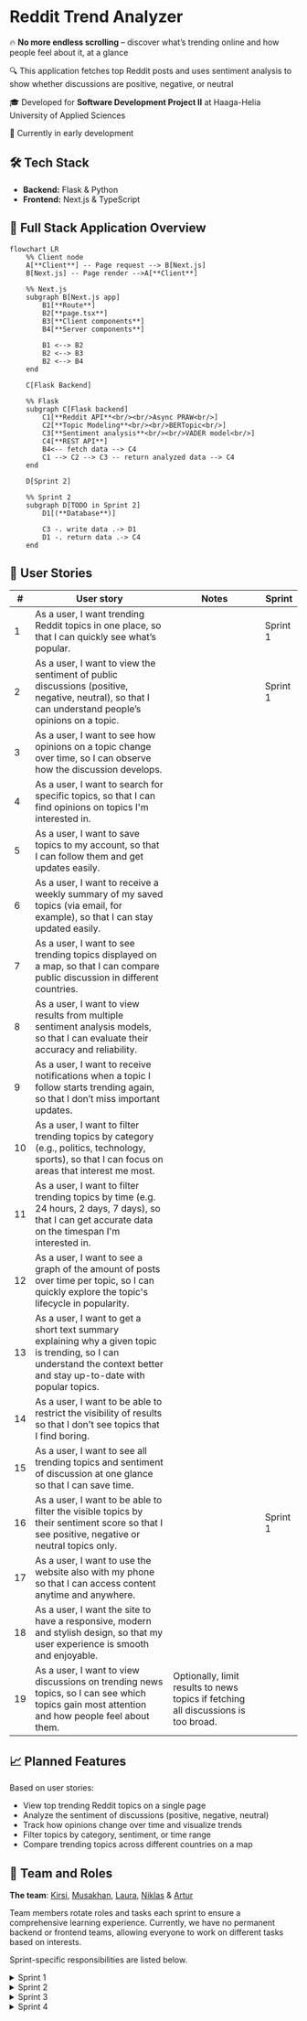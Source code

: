# Reddit Trend Analyzer 

🔥 **No more endless scrolling** – discover what’s trending online and how people feel about it, at a glance

🔍 This application fetches top Reddit posts and uses sentiment analysis to show whether discussions are positive, negative, or neutral

🎓 Developed for **Software Development Project II** at Haaga-Helia University of Applied Sciences

🚧 Currently in early development

## 🛠 Tech Stack
- **Backend:** Flask & Python
- **Frontend:** Next.js & TypeScript

## 🧩 Full Stack Application Overview
```mermaid
flowchart LR
    %% Client node
    A[**Client**] -- Page request --> B[Next.js]
    B[Next.js] -- Page render -->A[**Client**]

    %% Next.js
    subgraph B[Next.js app]
        B1[**Route**]
        B2[**page.tsx**]
        B3[**Client components**]
        B4[**Server components**]

        B1 <--> B2
        B2 <--> B3
        B2 <--> B4 
    end

    C[Flask Backend]

    %% Flask
    subgraph C[Flask backend]
        C1[**Reddit API**<br/><br/>Async PRAW<br/>]
        C2[**Topic Modeling**<br/><br/>BERTopic<br/>]
        C3[**Sentiment analysis**<br/><br/>VADER model<br/>]
        C4[**REST API**]
        B4<-- fetch data --> C4
        C1 --> C2 --> C3 -- return analyzed data --> C4  
    end

    D[Sprint 2]

    %% Sprint 2
    subgraph D[TODO in Sprint 2]
        D1[(**Database**)]

        C3 -. write data .-> D1
        D1 -. return data .-> C4
    end
```

## 📌 User Stories
| #  | User story | Notes | Sprint |
|----|----------|--------|--------|
| 1  | As a user, I want trending Reddit topics in one place, so that I can quickly see what’s popular. | | Sprint 1 |
| 2  | As a user, I want to view the sentiment of public discussions (positive, negative, neutral), so that I can understand people’s opinions on a topic. | | Sprint 1 |
| 3  | As a user, I want to see how opinions on a topic change over time, so I can observe how the discussion develops. | | |
| 4  | As a user, I want to search for specific topics, so that I can find opinions on topics I'm interested in. | | |
| 5  | As a user, I want to save topics to my account, so that I can follow them and get updates easily. | | |
| 6  | As a user, I want to receive a weekly summary of my saved topics (via email, for example), so that I can stay updated easily. | | |
| 7  | As a user, I want to see trending topics displayed on a map, so that I can compare public discussion in different countries. | | |
| 8  | As a user, I want to view results from multiple sentiment analysis models, so that I can evaluate their accuracy and reliability. | | |
| 9  | As a user, I want to receive notifications when a topic I follow starts trending again, so that I don’t miss important updates. | | |
| 10 | As a user, I want to filter trending topics by category (e.g., politics, technology, sports), so that I can focus on areas that interest me most. | | |
| 11 | As a user, I want to filter trending topics by time (e.g. 24 hours, 2 days, 7 days), so that I can get accurate data on the timespan I'm interested in. | | |
| 12 | As a user, I want to see a graph of the amount of posts over time per topic, so I can quickly explore the topic's lifecycle in popularity. | | |
| 13 | As a user, I want to get a short text summary explaining why a given topic is trending, so I can understand the context better and stay up-to-date with popular topics. | | |
| 14 | As a user, I want to be able to restrict the visibility of results so that I don't see topics that I find boring. | | |
| 15 | As a user, I want to see all trending topics and sentiment of discussion at one glance so that I can save time. | | |
| 16 | As a user, I want to be able to filter the visible topics by their sentiment score so that I see positive, negative or neutral topics only. | | Sprint 1 |
| 17 | As a user, I want to use the website also with my phone so that I can access content anytime and anywhere. | | |
| 18 | As a user, I want the site to have a responsive, modern and stylish design, so that my user experience is smooth and enjoyable. | | |
| 19 | As a user, I want to view discussions on trending news topics, so I can see which topics gain most attention and how people feel about them. | Optionally, limit results to news topics if fetching all discussions is too broad. | |

## 📈 Planned Features
Based on user stories:
- View top trending Reddit topics on a single page
- Analyze the sentiment of discussions (positive, negative, neutral)
- Track how opinions change over time and visualize trends
- Filter topics by category, sentiment, or time range
- Compare trending topics across different countries on a map

## 👥 Team and Roles
**The team**: [Kirsi](https://github.com/kkivilahti), [Musakhan](https://github.com/MusaMamas), [Laura](https://github.com/makinla), [Niklas](https://github.com/niklasovaska) & [Artur](https://github.com/dmas5)
  
Team members rotate roles and tasks each sprint to ensure a comprehensive learning experience. Currently, we have no permanent backend or frontend teams, allowing everyone to work on different tasks based on interests.

Sprint-specific responsibilities are listed below.

<details>
<summary>Sprint 1</summary>

| Team Member | Area     | Tasks |
|-------------|----------|-------|
| **Kirsi**   | Backend  | Connect to Reddit API<br>Topic modeling with BERTopic<br>Documentation |
| **Laura**   | Backend  | Optimize Reddit API connection<br>Sentiment analysis with VADER<br>Documentation |
| **Artur**   | Backend  | REST API with CORS configurations |
| **Niklas**  | Frontend | Next.js app base<br>Fetch data from backend<br>Display sentiment analysis results in UI<br>Documentation |
| **Musakhan**| Frontend | Display trending topics in UI<br>Filter topics by sentiment score<br>Error handling and loading states |

</details>

<details>
<summary>Sprint 2</summary>
Coming soon
</details>

<details>
<summary>Sprint 3</summary>
Coming soon
</details>

<details>
<summary>Sprint 4</summary>
Coming soon
</details>

